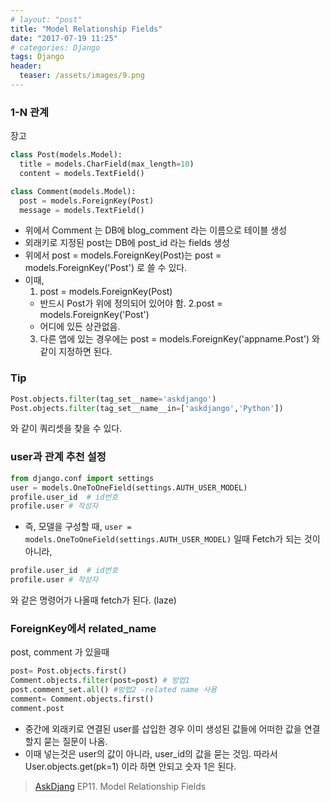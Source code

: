 ```yaml
---
# layout: "post"
title: "Model Relationship Fields"
date: "2017-07-19 11:25"
# categories: Django
tags: Django
header:
  teaser: /assets/images/9.png
---
```


### 1-N 관계
장고
```python
class Post(models.Model):
  title = models.CharField(max_length=10)
  content = models.TextField()

class Comment(models.Model):
  post = models.ForeignKey(Post)
  message = models.TextField()

```


- 위에서 Comment 는 DB에 blog_comment 라는 이름으로 테이블 생성
- 외래키로 지정된 post는 DB에 post_id 라는 fields 생성
- 위에서  post = models.ForeignKey(Post)는
post = models.ForeignKey('Post') 로 쓸 수 있다.
- 이때,
  1. post = models.ForeignKey(Post)
  - 반드시 Post가 위에 정의되어 있어야 함.
  2.post = models.ForeignKey('Post')
  - 어디에 있든 상관없음.
  3. 다른 앱에 있는 경우에는
post = models.ForeignKey('appname.Post')
와 같이 지정하면 된다.

### Tip
```python
Post.objects.filter(tag_set__name='askdjango')
Post.objects.filter(tag_set__name__in=['askdjango','Python'])
```

와 같이 쿼리셋을 찾을 수 있다.

### user과 관계 추천 설정
```python
from django.conf import settings
user = models.OneToOneField(settings.AUTH_USER_MODEL)
profile.user_id  # id번호
profile.user # 작성자
```

- 즉, 모델을 구성할 때,
```user = models.OneToOneField(settings.AUTH_USER_MODEL)```
일때 Fetch가 되는 것이 아니라,
```python
profile.user_id  # id번호
profile.user # 작성자
```
와 같은 명령어가 나올때 fetch가 된다. (laze)

### ForeignKey에서 related_name
post, comment 가 있을때
```python
post= Post.objects.first()
Comment.objects.filter(post=post) # 방법1
post.comment_set.all() #방법2 -related name 사용
comment= Comment.objects.first()
comment.post
```

- 중간에 외래키로 연결된 user를 삽입한 경우 이미 생성된 값들에
어떠한 값을 연결할지 묻는 질문이 나옴.
- 이때 넣는것은 user의 값이 아니라, user_id의 값을 묻는 것임.
따라서 User.objects.get(pk=1) 이라 하면 안되고
숫자 1은 된다.


> [AskDjang](https://nomade.kr) EP11. Model Relationship Fields
